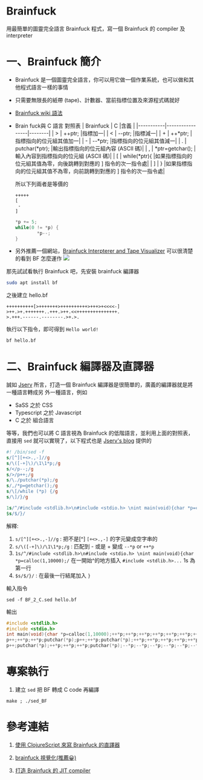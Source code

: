 # Brainfuck
用最簡單的圖靈完全語言 Brainfuck 程式，寫一個 Brainfuck 的 compiler 及 interpreter

# 一、Brainfuck 簡介
* Brainfuck 是一個圖靈完全語言，你可以用它做一個作業系統，也可以做和其他程式語言一樣的事情
* 只需要無限長的紙帶 (tape)、計數器、當前指標位置及來源程式碼就好

* [Brainfuck wiki 語法](https://zh.wikipedia.org/wiki/Brainfuck)

* Brain fuck與 C 語言 對照表
    | Brainfuck | C               |含義    |
    |-----------|-----------------|--------|
    | >         | ++ptr;          |指標加一|
    | <         | --ptr;          |指標減一|
    | +         | ++*ptr;         |指標指向的位元組其值加一|
    | -         | --*ptr;         |指標指向的位元組其值減一|
    | .         | putchar(*ptr);  |輸出指標指向的位元組內容 (ASCII 碼)|
    | ,         | *ptr=getchar(); |輸入內容到指標指向的位元組 (ASCII 碼)|
    | [         | while(*ptr){    |如果指標指向的位元組其值為零，向後跳轉到對應的 ] 指令的次一指令處|
    | ]         | }               |如果指標指向的位元組其值不為零，向前跳轉到對應的 ] 指令的次一指令處|

    所以下列兩者是等價的
    ```bf
    +++++
    [
     -
    ]
    ```
    ```c
    *p += 5;
    while(0 != *p) {
            *p--;
    }
    ```

* 另外推薦一個網站，[Brainfuck Interpterer and Tape Visualizer](http://fatiherikli.github.io/brainfuck-visualizer/) 可以很清楚的看到 BF 怎麼運作
![](https://coldnew.github.io/6a7474d7/brainfuck_visual.png)

那先試試看執行 Brainfuck 吧，先安裝 brainfuck 編譯器
```bash
sudo apt install bf
```
之後建立 hello.bf
```
++++++++++[>+++++++>++++++++++>+++>+<<<<-]
>++.>+.+++++++..+++.>++.<<+++++++++++++++.
>.+++.------.--------.>+.>.
```
執行以下指令，即可得到 `Hello world!`
```bash
bf hello.bf
```

# 二、Brainfuck 編譯器及直譯器
誠如 [Jserv](http://blog.linux.org.tw/~jserv/archives/002119.html) 所言，打造一個 Brainfuck 編譯器是很簡單的，廣義的編譯器就是將一種語言轉成另
外一種語言，例如

* SaSS 之於 CSS
* Typescript 之於 Javascript
* C 之於 組合語言

等等，我們也可以將 C 語言視為 Brainfuck 的低階語言，並利用上面的對照表，直接用 `sed` 就可以實現了，以下程式也是 [Jserv's blog](http://blog.linux.org.tw/~jserv/archives/002119.html) 提供的

```sed
#! /bin/sed -f
s/[^][+<>.,-]//g
s/\([-+]\)/\1\1*p;/g
s/</p--;/g
s/>/p++;/g
s/\./putchar(*p);/g
s/,/*p=getchar();/g
s/\[/while (*p) {/g
s/\]/}/g

1s/^/#include <stdlib.h>\n#include <stdio.h> \nint main(void){char *p=calloc(1,10000);/
$s/$/}/
```

解釋:
1. `s/[^][+<>.,-]//g` : 把不是[^] `[+<>.,-]` 的字元變成空字串的 
2. `s/\([-+]\)/\1\1*p;/g` : 匹配到 - 或是 + 變成 `--*p` or `++*p`
3. `1s/^/#include <stdlib.h>\n#include <stdio.h> \nint main(void){char *p=calloc(1,10000);/` 在一開始^的地方插入 `#include <stdlib.h>...` 1s 為第一行
4. `$s/$/}/` : 在最後一行結尾加入 `}`

輸入指令
```
sed -f BF_2_C.sed hello.bf
```

輸出
```c
#include <stdlib.h>
#include <stdio.h> 
int main(void){char *p=calloc(1,10000);++*p;++*p;++*p;++*p;++*p;++*p;++*p;++*p;++*p;++*p;while (*p) {p++;++*p;++*p;++*p;++*p;++*p;++*p;++*p;p++;++*p;++*p;++*p;++*p;++*p;++*p;++*p;++*p;++*p;++*p;p++;++*p;++*p;++*p;p++;++*p;p--;p--;p--;p--;--*p;}
p++;++*p;++*p;putchar(*p);p++;++*p;putchar(*p);++*p;++*p;++*p;++*p;++*p;++*p;++*p;putchar(*p);putchar(*p);++*p;++*p;++*p;putchar(*p);p++;++*p;++*p;putchar(*p);p--;p--;++*p;++*p;++*p;++*p;++*p;++*p;++*p;++*p;++*p;++*p;++*p;++*p;++*p;++*p;++*p;putchar(*p);
p++;putchar(*p);++*p;++*p;++*p;putchar(*p);--*p;--*p;--*p;--*p;--*p;--*p;putchar(*p);--*p;--*p;--*p;--*p;--*p;--*p;--*p;--*p;putchar(*p);p++;++*p;putchar(*p);p++;putchar(*p);}
```





# 專案執行
1. 建立 `sed` 把 BF 轉成 C code 再編譯
```
make ; ./sed_BF
``` 




# 參考連結
1. [使用 ClojureScript 來寫 Brainfuck 的直譯器](https://coldnew.github.io/6a7474d7/)

2. [brainfuck 視覺化(推薦😀)](http://fatiherikli.github.io/brainfuck-visualizer/)

3. [打造 Brainfuck 的 JIT compiler](http://blog.linux.org.tw/~jserv/archives/002119.html)

